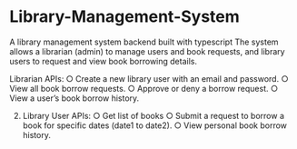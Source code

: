 # Library-Management-System
A library management system backend built with typescript
The system allows a librarian (admin) to manage users and book requests, and library users to request and view book borrowing details.

Librarian APIs:
○ Create a new library user with an email and password.
○ View all book borrow requests.
○ Approve or deny a borrow request.
○ View a user’s book borrow history.

2. Library User APIs:
○ Get list of books
○ Submit a request to borrow a book for specific dates (date1 to date2).
○ View personal book borrow history.
